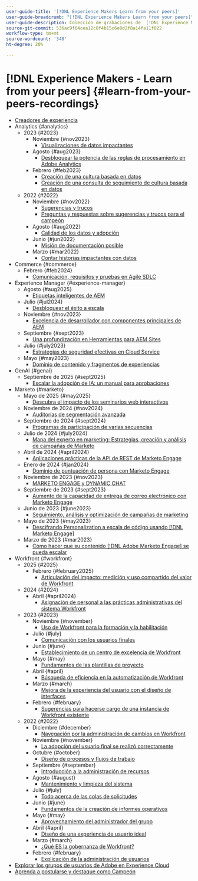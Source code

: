```yaml
---
user-guide-title: '[!DNL Experience Makers Learn from your peers]'
user-guide-breadcrumb: "[!DNL Experience Makers Learn from your peers]"
user-guide-description: Colección de grabaciones de  [!DNL Experience Makers Learn from your peers]
source-git-commit: 536ac9f64cea12c8f4b15c6e8d2f8a14fa11f022
workflow-type: tm+mt
source-wordcount: '348'
ht-degree: 20%

---
```



# [!DNL Experience Makers - Learn from your peers] {#learn-from-your-peers-recordings}

+ [Creadores de experiencia](overview.md)
+ Analytics {#analytics}
   + 2023 {#2023}
      + Noviembre {#nov2023}
         + [Visualizaciones de datos impactantes](analytics/nov2023/impactful-data-visualizations.md)
      + Agosto {#aug2023}
         + [Desbloquear la potencia de las reglas de procesamiento en Adobe Analytics](analytics/aug2023/processing-rules.md)
      + Febrero {#feb2023}
         + [Creación de una cultura basada en datos](analytics/feb2023/data-driven-culture.md)
         + [Creación de una consulta de seguimiento de cultura basada en datos](analytics/feb2023/data-driven-culture-q-and-a.md)
   + 2022 {#2022}
      + Noviembre {#nov2022}
         + [Sugerencias y trucos](analytics/nov2022/tips-and-tricks.md)
         + [Preguntas y respuestas sobre sugerencias y trucos para el campeón](analytics/nov2022/tips-and-tricks-q-and-a.md)
      + Agosto {#aug2022}
         + [Calidad de los datos y adopción](analytics/aug2022/data-quality.md)
      + Junio {#jun2022}
         + [Misión de documentación posible](analytics/june2022/mission-possible.md)
      + Marzo {#mar2022}
         + [Contar historias impactantes con datos](analytics/mar2022/stories-with-data.md)
+ Commerce {#commerce}
   + Febrero {#feb2024}
      + [Comunicación, requisitos y pruebas en Agile SDLC](commerce/2024/agile-sdlc.md)
+ Experience Manager {#experience-manager}
   + Agosto {#aug2025}
      + [Etiquetas inteligentes de AEM](experience-manager/aug2025/smart-tags.md)
   + Julio {#jul2024}
      + [Desbloquear el éxito a escala](experience-manager/july2024/global-digital-presence.md)
   + Noviembre {#nov2023}
      + [Excelencia de desarrollador con componentes principales de AEM](experience-manager/nov2023/core-components.md)
   + Septiembre {#sept2023}
      + [Una profundización en Herramientas para AEM Sites](experience-manager/sept2023/aem-sites-tools.md)
   + Julio {#july2023}
      + [Estrategias de seguridad efectivas en Cloud Service](experience-manager/july2023/effective-security-strategies-in-cloud-service.md)
   + Mayo {#may2023}
      + [Dominio de contenido y fragmentos de experiencias](experience-manager/may2023/mastering-content-and-experience-fragments.md)
+ GenAI {#genai}
   + Septiembre de 2025 {#sept2025}
      + [Escalar la adopción de IA: un manual para aprobaciones](genai/sept2025/scale-ai-adoption-a-playbook-for-approvals.md)
+ Marketo {#marketo}
   + Mayo de 2025 {#may2025}
      + [Descubra el impacto de los seminarios web interactivos](marketo/may2025/interactive-webinars.md)
   + Noviembre de 2024 {#nov2024}
      + [Auditorías de segmentación avanzada](marketo/nov2024/advanced-segmentation.md)
   + Septiembre de 2024 {#sept2024}
      + [Programas de participación de varias secuencias](marketo/sept2024/multi-stream-engagement-programs.md)
   + Julio de 2024 {#july2024}
      + [Mapa del experto en marketing: Estrategias, creación y análisis de campañas de Marketo](marketo/july2024/marketers-map-marketo-campaigns.md)
   + Abril de 2024 {#april2024}
      + [Aplicaciones prácticas de la API de REST de Marketo Engage](marketo/april2024/practical-applications-of-marketo-engage-rest-api.md)
   + Enero de 2024 {#jan2024}
      + [Dominio de puntuación de persona con Marketo Engage](marketo/jan2024/person-scoring-mastery.md)
   + Noviembre de 2023 {#nov2023}
      + [MARKETO ENGAGE y DYNAMIC CHAT](marketo/nov2023/dynamic-chat.md)
   + Septiembre de 2023 {#sept2023}
      + [Aumento de la capacidad de entrega de correo electrónico con Marketo Engage](marketo/sept2023/email-deliverability.md)
   + Junio de 2023 {#june2023}
      + [Seguimiento, análisis y optimización de campañas de marketing](marketo/june2023/marketing-campaigns.md)
   + Mayo de 2023 {#may2023}
      + [Descifrando Personalization a escala de código usando  [!DNL Marketo Engage]](marketo/may2023/personalization-at-scale.md)
   + Marzo de 2023 {#mar2023}
      + [Cómo hacer que su contenido  [!DNL Adobe Marketo Engage] se pueda escalar](marketo/mar2023/templates-tokens-teamwork.md)
+ Workfront {#workfront}
   + 2025 {#2025}
      + Febrero {#february2025}
         + [Articulación del impacto: medición y uso compartido del valor de Workfront](workfront/2025/how-to-measure-and-share-workfront-value.md)
   + 2024 {#2024}
      + Abril {#april2024}
         + [Asignación de personal a las prácticas administrativas del sistema Workfront](workfront/2024/04/staffing-your-workfront-system-admin-practice.md)
   + 2023 {#2023}
      + Noviembre {#november}
         + [Uso de Workfront para la formación y la habilitación](workfront/2023/11/using-workfront-for-training-and-enablement.md)
      + Julio {#july}
         + [Comunicación con los usuarios finales](workfront/2023/07/communicating-with-end-users.md)
      + Junio {#june}
         + [Establecimiento de un centro de excelencia de Workfront](workfront/2023/06/establishing-a-workfront-center-of-excellence.md)
      + Mayo {#may}
         + [Fundamentos de las plantillas de proyecto](workfront/2023/05/foundations-of-project-templates.md)
      + Abril {#april}
         + [Búsqueda de eficiencia en la automatización de Workfront](workfront/2023/04/finding-efficiencies-in-workfront-automation.md)
      + Marzo {#march}
         + [Mejora de la experiencia del usuario con el diseño de interfaces](workfront/2023/03/improving-user-experience-with-interface-design.md)
      + Febrero {#february}
         + [Sugerencias para hacerse cargo de una instancia de Workfront existente](workfront/2023/02/tips-for-taking-over-an-existing-workfront-instance.md)
   + 2022 {#2022}
      + Diciembre {#december}
         + [Navegación por la administración de cambios en Workfront](workfront/2022/12/navigating-change-management.md)
      + Noviembre {#november}
         + [La adopción del usuario final se realizó correctamente](workfront/2022/11/successful-end-user-adoption.md)
      + Octubre {#october}
         + [Diseño de procesos y flujos de trabajo](workfront/2022/10/workflow-and-process-design.md)
      + Septiembre {#september}
         + [Introducción a la administración de recursos](workfront/2022/09/getting-started-with-resource-management.md)
      + Agosto {#august}
         + [Mantenimiento y limpieza del sistema](workfront/2022/08/system-maintenance-and-cleanup.md)
      + Julio {#july}
         + [Todo acerca de las colas de solicitudes](workfront/2022/07/all-about-request-queues.md)
      + Junio {#june}
         + [Fundamentos de la creación de informes operativos](workfront/2022/06/foundations-of-operational-reporting.md)
      + Mayo {#may}
         + [Aprovechamiento del administrador del grupo](workfront/2022/05/leveraging-the-group-admin.md)
      + Abril {#april}
         + [Diseño de una experiencia de usuario ideal](workfront/2022/04/designing-an-ideal-user-experience.md)
      + Marzo {#march}
         + [¿Qué ES la gobernanza de Workfront?](workfront/2022/03/what-is-workfront-governance.md)
      + Febrero {#february}
         + [Explicación de la administración de usuarios](workfront/2022/02/understanding-user-management.md)
+ [Explorar los grupos de usuarios de Adobe en Experience Cloud](./adobe-user-groups.md)
+ [Aprenda a postularse y destaque como Campeón](./adobe-champion-application.md)
